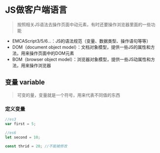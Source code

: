 # JS做客户端语言

> 按照相关JS语法去操作页面中动元素，有时还要操作浏览器里面的一些功能

- EMCAScript3/5/6...：JS的语法规范（变量、数据类型、操作语句等等）
- DOM（document object model）：文档对象模型，提供一些JS的属性和方法，用来操作页面中的DOM元素
- BOM（browser object model）：浏览器对象模型，提供一些JS动属性和方法，用来操作浏览器

## 变量 variable

> 可变的量，变量就是一个符号，用来代表不同值的东西

### 定义变量

```javascript
//es3
var first = 5;

//es6
let second = 10;

const thrid = 20; //不能被修改


```

